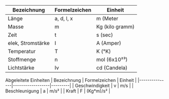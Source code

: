 | Bezeichnung	|	 Formelzeichen | Einheit |
|---------------|------------------|---------|
| Länge | a, d, l, x | m (Meter |
| Masse | m | Kg (kilo gramm) |
| Zeit | t | s (sec) |
| elek, Stromstärke | I | A (Amper) |
| Temperatur | T | K (°K) |
| Stoffmenge | n | mol (6x10²³) |
| Lichtstärke | Iv | cd (Candela) |

Abgeleitete Einheiten
| Bezeichnung	|	 Formelzeichen | Einheit |
|---------------|------------------|---------|
| Geschwindigkeit | v | m/s |
| Beschleunigung | a | m/s² |
| Kraft | F | (Kg\*m)/s² |

